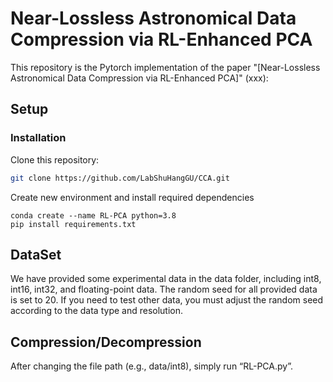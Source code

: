 # Near-Lossless Astronomical Data Compression via RL-Enhanced PCA

This repository is the Pytorch implementation of the paper "[Near-Lossless Astronomical Data Compression via RL-Enhanced PCA]" (xxx):

## Setup

### Installation
Clone this repository:

```bash
git clone https://github.com/LabShuHangGU/CCA.git
```
Create new environment and install required dependencies
```
conda create --name RL-PCA python=3.8
pip install requirements.txt
```

## DataSet
We have provided some experimental data in the data folder, including int8, int16, int32, and floating-point data. The random seed for all provided data is set to 20. If you need to test other data, you must adjust the random seed according to the data type and resolution.

## Compression/Decompression
After changing the file path (e.g., data/int8), simply run “RL-PCA.py”.